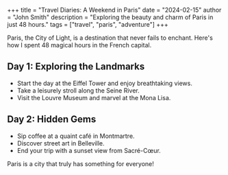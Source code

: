 +++
title = "Travel Diaries: A Weekend in Paris"
date = "2024-02-15"
author = "John Smith"
description = "Exploring the beauty and charm of Paris in just 48 hours."
tags = ["travel", "paris", "adventure"]
+++

Paris, the City of Light, is a destination that never fails to enchant. Here's how I spent 48 magical hours in the French capital.

## Day 1: Exploring the Landmarks
- Start the day at the Eiffel Tower and enjoy breathtaking views.
- Take a leisurely stroll along the Seine River.
- Visit the Louvre Museum and marvel at the Mona Lisa.

## Day 2: Hidden Gems
- Sip coffee at a quaint café in Montmartre.
- Discover street art in Belleville.
- End your trip with a sunset view from Sacré-Cœur.

Paris is a city that truly has something for everyone!